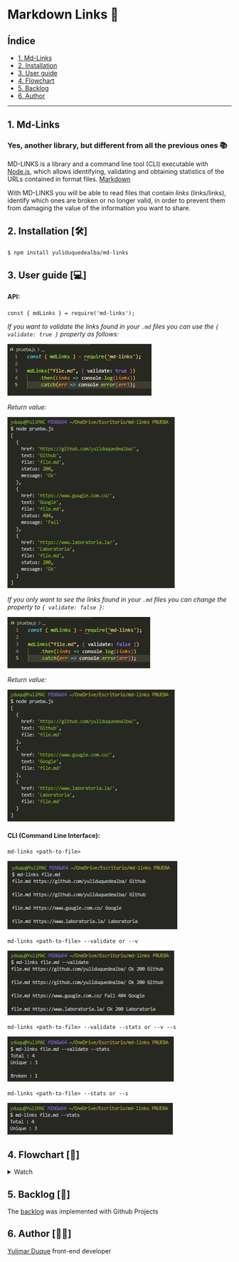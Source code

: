 # Markdown Links 🔗

## Índice

* [1. Md-Links](#1-md-links)
* [2. Installation](#2-installation)
* [3. User guide](#3-user-guide)
* [4. Flowchart](#4-flowchart)
* [5. Backlog](#5-backlog)
* [6. Author](#6-author)

***

## 1. Md-Links

### Yes, another library, but different from all the previous ones 📚

MD-LINKS is a library and a command line tool (CLI) executable with [Node.js](https://nodejs.org/), which allows identifying, validating and obtaining statistics of the URLs contained in format files. [Markdown](https://en.wikipedia.org/wiki/Markdown)

With MD-LINKS you will be able to read files that contain _links_ (links/links), identify which ones are broken or no longer valid, in order to prevent them from damaging the value of the information you want to share.

## 2. Installation [🛠]

`$ npm install yuliduquedealba/md-links`

## 3. User guide [💻]

#### API:

`const { mdLinks } = require('md-links');`

*If you want to validate the links found in your `.md` files you can use the `{ validate: true }` property as follows:*

![api](./img/api-v-true.png)

*Return value:*

![validate true cli](./img/api-v-true-cli.png)


*If you only want to see the links found in your `.md` files you can change the property to `{ validate: false }`:*

![api](./img/api-v-false.png)

*Return value:*

![validate false cli](./img/api-v-false-cli.png)


#### CLI (Command Line Interface):

`md-links <path-to-file>`

![Object with links](./img/mdLinks-route.png)

`md-links <path-to-file> --validate or --v`

![Option --validate](./img/mdLinks-route-v.png)

`md-links <path-to-file> --validate --stats or --v --s`

![Option --validate and --stats](./img/mdLinks-route-v-s.png)

`md-links <path-to-file> --stats or --s`

![Option --stats](./img/mdLinks-route-s.png)


## 4. Flowchart [🔁]

  <details><summary>Watch</summary><p>

![Flowchart](./img/Diagrama%20de%20flujo.png)
  
</p></details>

## 5. Backlog [📝]

The [backlog](https://github.com/yuliduquedealba/md-links/projects/1) was implemented with Github Projects

## 6. Author [👩‍💻]

[Yulimar Duque](https://www.linkedin.com/in/yulimarduque/) front-end developer